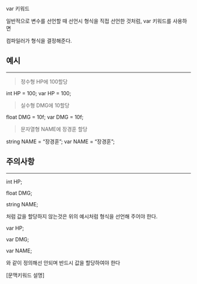 var 키워드

일반적으로 변수를 선언할 때 선언시 형식을 직접 선언한 것처럼, var 키워드를 사용하면

컴파일러가 형식을 결정해준다.

## 예시

---

> 정수형 HP에 100할당

int HP = 100;
var HP = 100;
> 

> 실수형 DMG에 10할당

float DMG = 10f;
var DMG = 10f;
> 

> 문자열형 NAME에 장경훈 할당

string NAME = “장경훈”;
var NAME = “장경훈”;
> 

## 주의사항

---

int HP;

float DMG;

string NAME;

처럼 값을 할당하지 않는것은 위의 예시처럼 형식을 선언해 주어야 한다.

var HP;

var DMG;

var NAME;

와 같이 정의해선 안되며 반드시 값을 할당하여야 한다

[문맥키워드 설명]